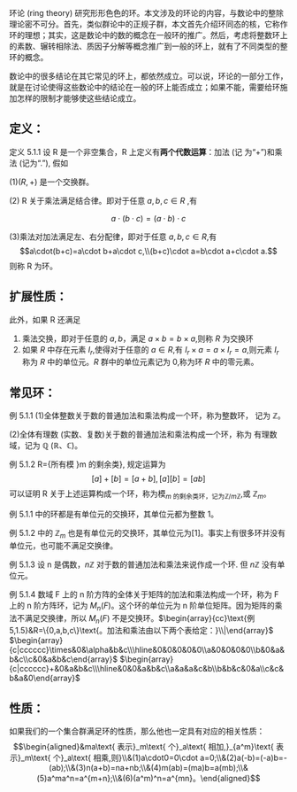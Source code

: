 环论 (ring theory) 研究形形色色的环。本文涉及的环论的内容，与数论中的整除理论密不可分。首先，类似群论中的正规子群，本文首先介绍环同态的核，它称作环的理想；其实，这是数论中的数的概念在一般环的推广。然后，考虑将整数环上的素数、辗转相除法、质因子分解等概念推广到一般的环上，就有了不同类型的整环的概念。

数论中的很多结论在其它常见的环上，都依然成立。可以说，环论的一部分工作，就是在讨论使得这些数论中的结论在一般的环上能否成立；如果不能，需要给环施加怎样的限制才能够使这些结论成立。

## 定义：
定义 5.1.1 设 R 是一个非空集合，R 上定义有**两个代数运算**：加法 (记
为“+”)和乘法 (记为“.”), 假如

$(1)(R,+)$ 是一个交换群。

(2) R 关于乘法满足结合律。即对于任意 $a,b,c\in R$ ,有

$$a\cdot(b\cdot c)=(a\cdot b)\cdot c$$

(3)乘法对加法满足左、右分配律，即对于任意 $a,b,c\in R$,有 $$a\cdot(b+c)=a\cdot b+a\cdot c,\\(b+c)\cdot a=b\cdot a+c\cdot a.$$ 
则称 R 为环。




## 扩展性质：
此外，如果 R 还满足
1. 乘法交换，即对于任意的 $a,b$，满足 $a\times b=b\times a$,则称 $R$ 为交换环
2. 如果 $R$ 中存在元素 $I_{r}$,使得对于任意的 $a\in R$,有 $I_{r}\times a=a\times I_{r}=a$,则元素 $I_{r}$ 称为 $R$ 中的单位元。$R$ 群中的单位元素记为 $0$,称为环 $R$ 中的零元素。

## 常见环：
例 5.1.1 
(1)全体整数关于数的普通加法和乘法构成一个环，称为整数环，
记为 $\mathbb{Z}$。

(2)全体有理数 (实数、复数)关于数的普通加法和乘法构成一个环，称为
有理数域，记为 $\mathbb{Q}$ ($\mathbb{R}$、$\mathbb{C})$。

例 5.1.2 R={所有模 }m 的剩余类}, 规定运算为
$$[a]+[b]=[a+b],[a][b]=[ab]$$
$\text{可以证明 R 关于上述运算构成一个环，称为模}_{m\text{ 的剩余类环，记为}\mathbb{Z}/m\mathbb{Z}}$,或 $\mathbb{Z}_m$。

例 5.1.1 中的环都是有单位元的交换环，其单位元都为整数 1。

例 5.1.2 中的 $\mathbb{Z}_m$ 也是有单位元的交换环，其单位元为[1]。事实上有很多环并没有单位元，也可能不满足交换律。

例 5.1.3 设 n 是偶数，$n\mathbb{Z}$ 对于数的普通加法和乘法来说作成一个环. 但
$n\mathbb{Z}$ 没有单位元。

例 5.1.4 数域 F 上的 n 阶方阵的全体关于矩阵的加法和乘法构成一个环，称为 F 上的 n 阶方阵环，记为 $M_n(F)$。这个环的单位元为 n 阶单位矩阵。因为矩阵的乘法不满足交换律，所以 $M_n(F)$ 不是交换环。$\begin{array}{cc}\text{例 5,1.5}&R=\{0,a,b,c\}\text{。加法和乘法由以下两个表给定：}\\|\end{array}$
$\begin{array}{c|cccccc}\times&0&\alpha&b&c\\\hline&0&0&0&0&0\\a&0&0&0&0\\b&0&a&b&c\\c&0&a&b&c\end{array}$
$\begin{array}{c|cccccc}+&0&a&b&c\\\hline&0&0&a&b&c\\a&a&a&c&b\\b&b&c&0&a\\c&c&b&a&0\end{array}$

## 性质：
如果我们的一个集合群满足环的性质，那么他也一定具有对应的相关性质：
$$\begin{aligned}&ma\text{ 表示}_m\text{ 个}_a\text{ 相加,}_{a^m}\text{ 表示}_m\text{ 个}_a\text{ 相乘,则}\\&(1)a\cdot0=0\cdot a=0;\\&(2)a(-b)=(-a)b=-(ab);\\&(3)n(a+b)=na+nb;\\&(4)m(ab)=(ma)b=a(mb);\\&(5)a^ma^n=a^{m+n};\\&(6)(a^m)^n=a^{mn}。\end{aligned}$$

